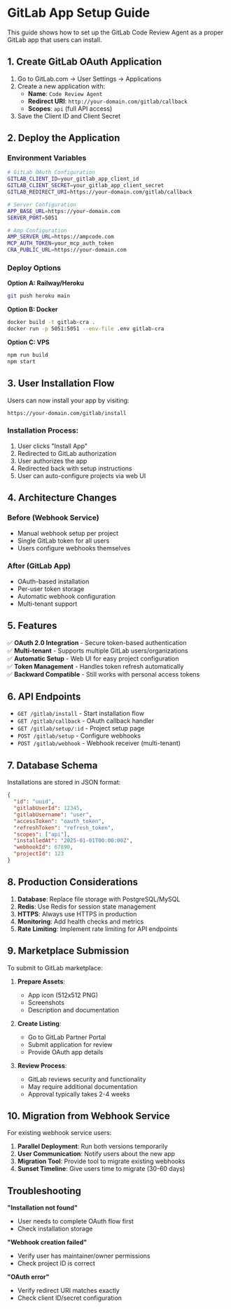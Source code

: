 # GitLab App Setup Guide

This guide shows how to set up the GitLab Code Review Agent as a proper GitLab app that users can install.

## 1. Create GitLab OAuth Application

1. Go to GitLab.com → User Settings → Applications
2. Create a new application with:
   - **Name**: `Code Review Agent`
   - **Redirect URI**: `http://your-domain.com/gitlab/callback`
   - **Scopes**: `api` (full API access)
3. Save the Client ID and Client Secret

## 2. Deploy the Application

### Environment Variables

```bash
# GitLab OAuth Configuration
GITLAB_CLIENT_ID=your_gitlab_app_client_id
GITLAB_CLIENT_SECRET=your_gitlab_app_client_secret
GITLAB_REDIRECT_URI=https://your-domain.com/gitlab/callback

# Server Configuration
APP_BASE_URL=https://your-domain.com
SERVER_PORT=5051

# Amp Configuration
AMP_SERVER_URL=https://ampcode.com
MCP_AUTH_TOKEN=your_mcp_auth_token
CRA_PUBLIC_URL=https://your-domain.com
```

### Deploy Options

**Option A: Railway/Heroku**
```bash
git push heroku main
```

**Option B: Docker**
```bash
docker build -t gitlab-cra .
docker run -p 5051:5051 --env-file .env gitlab-cra
```

**Option C: VPS**
```bash
npm run build
npm start
```

## 3. User Installation Flow

Users can now install your app by visiting:
```
https://your-domain.com/gitlab/install
```

### Installation Process:
1. User clicks "Install App"
2. Redirected to GitLab authorization
3. User authorizes the app
4. Redirected back with setup instructions
5. User can auto-configure projects via web UI

## 4. Architecture Changes

### Before (Webhook Service)
- Manual webhook setup per project
- Single GitLab token for all users
- Users configure webhooks themselves

### After (GitLab App)
- OAuth-based installation
- Per-user token storage
- Automatic webhook configuration
- Multi-tenant support

## 5. Features

✅ **OAuth 2.0 Integration** - Secure token-based authentication  
✅ **Multi-tenant** - Supports multiple GitLab users/organizations  
✅ **Automatic Setup** - Web UI for easy project configuration  
✅ **Token Management** - Handles token refresh automatically  
✅ **Backward Compatible** - Still works with personal access tokens  

## 6. API Endpoints

- `GET /gitlab/install` - Start installation flow
- `GET /gitlab/callback` - OAuth callback handler
- `GET /gitlab/setup/:id` - Project setup page
- `POST /gitlab/setup` - Configure webhooks
- `POST /gitlab/webhook` - Webhook receiver (multi-tenant)

## 7. Database Schema

Installations are stored in JSON format:

```json
{
  "id": "uuid",
  "gitlabUserId": 12345,
  "gitlabUsername": "user",
  "accessToken": "oauth_token",
  "refreshToken": "refresh_token",
  "scopes": ["api"],
  "installedAt": "2025-01-01T00:00:00Z",
  "webhookId": 67890,
  "projectId": 123
}
```

## 8. Production Considerations

1. **Database**: Replace file storage with PostgreSQL/MySQL
2. **Redis**: Use Redis for session state management
3. **HTTPS**: Always use HTTPS in production
4. **Monitoring**: Add health checks and metrics
5. **Rate Limiting**: Implement rate limiting for API endpoints

## 9. Marketplace Submission

To submit to GitLab marketplace:

1. **Prepare Assets**:
   - App icon (512x512 PNG)
   - Screenshots
   - Description and documentation

2. **Create Listing**:
   - Go to GitLab Partner Portal
   - Submit application for review
   - Provide OAuth app details

3. **Review Process**:
   - GitLab reviews security and functionality
   - May require additional documentation
   - Approval typically takes 2-4 weeks

## 10. Migration from Webhook Service

For existing webhook service users:

1. **Parallel Deployment**: Run both versions temporarily
2. **User Communication**: Notify users about the new app
3. **Migration Tool**: Provide tool to migrate existing webhooks
4. **Sunset Timeline**: Give users time to migrate (30-60 days)

## Troubleshooting

**"Installation not found"**
- User needs to complete OAuth flow first
- Check installation storage

**"Webhook creation failed"**
- Verify user has maintainer/owner permissions
- Check project ID is correct

**"OAuth error"**
- Verify redirect URI matches exactly
- Check client ID/secret configuration
